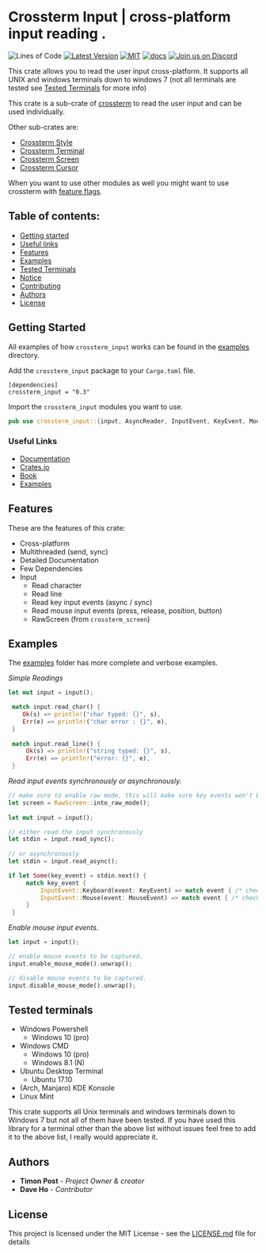# Crossterm Input | cross-platform input reading .
 ![Lines of Code][s7] [![Latest Version][s1]][l1] [![MIT][s2]][l2] [![docs][s3]][l3]  [![Join us on Discord][s5]][l5]

[s1]: https://img.shields.io/crates/v/crossterm_input.svg
[l1]: https://crates.io/crates/crossterm_input

[s2]: https://img.shields.io/badge/license-MIT-blue.svg
[l2]: ./LICENSE

[s3]: https://docs.rs/crossterm_input/badge.svg
[l3]: https://docs.rs/crossterm_input/

[s5]: https://img.shields.io/discord/560857607196377088.svg?logo=discord
[l5]: https://discord.gg/K4nyTDB

[s7]: https://travis-ci.org/crossterm-rs/crossterm.svg?branch=master

This crate allows you to read the user input cross-platform. 
It supports all UNIX and windows terminals down to windows 7 (not all terminals are tested see [Tested Terminals](#tested-terminals) for more info)

This crate is a sub-crate of [crossterm](https://crates.io/crates/crossterm) to read the user input and can be used individually.

Other sub-crates are:
- [Crossterm Style](https://crates.io/crates/crossterm_style) 
- [Crossterm Terminal](https://crates.io/crates/crossterm_terminal) 
- [Crossterm Screen](https://crates.io/crates/crossterm_screen)
- [Crossterm Cursor](https://crates.io/crates/crossterm_cursor)
 
When you want to use other modules as well you might want to use crossterm with [feature flags](https://timonpost.github.io/crossterm/docs/feature_flags.html).
 
## Table of contents:
- [Getting started](#getting-started)
- [Useful links](#useful-links)
- [Features](#features)
- [Examples](#examples)
- [Tested Terminals](#tested-terminals)
- [Notice](#notice)
- [Contributing](#contributing)
- [Authors](#authors)
- [License](#license)

## Getting Started

All examples of how `crossterm_input` works can be found in the [examples](https://github.com/crossterm-rs/crossterm/tree/master/examples) directory.

Add the `crossterm_input` package to your `Cargo.toml` file.

```
[dependencies]
crossterm_input = "0.3"
```
Import the `crossterm_input` modules you want to use.

```rust  
pub use crossterm_input::{input, AsyncReader, InputEvent, KeyEvent, MouseButton, MouseEvent, SyncReader, TerminalInput};
```

### Useful Links

- [Documentation](https://docs.rs/crossterm_input/)
- [Crates.io](https://crates.io/crates/crossterm_input)
- [Book](https://timonpost.github.io/crossterm/docs/input.html)
- [Examples](./examples)

## Features
These are the features of this crate:

- Cross-platform
- Multithreaded (send, sync)
- Detailed Documentation
- Few Dependencies
- Input
    - Read character
    - Read line
    - Read key input events (async / sync)
    - Read mouse input events (press, release, position, button)
    - RawScreen (from `crossterm_screen`)
    
## Examples
The [examples](https://github.com/crossterm-rs/crossterm/tree/master/examples) folder has more complete and verbose examples.

_Simple Readings_
```rust 
let mut input = input();

 match input.read_char() {
    Ok(s) => println!("char typed: {}", s),
    Err(e) => println!("char error : {}", e),
 }
 
 match input.read_line() {
     Ok(s) => println!("string typed: {}", s),
     Err(e) => println!("error: {}", e),
 }
```

_Read input events synchronously or asynchronously._
```rust
// make sure to enable raw mode, this will make sure key events won't be handled by the terminal it's self and allows crossterm to read the input and pass it back to you.
let screen = RawScreen::into_raw_mode();
    
let mut input = input();

// either read the input synchronously 
let stdin = input.read_sync();
 
// or asynchronously
let stdin = input.read_async();

if let Some(key_event) = stdin.next() {
     match key_event {
         InputEvent::Keyboard(event: KeyEvent) => match event { /* check key event */ }
         InputEvent::Mouse(event: MouseEvent) => match event { /* check mouse event */ }
     }
 }
```

_Enable mouse input events._
```rust
let input = input();

// enable mouse events to be captured.
input.enable_mouse_mode().unwrap();

// disable mouse events to be captured.
input.disable_mouse_mode().unwrap();
```

## Tested terminals

- Windows Powershell
    - Windows 10 (pro)
- Windows CMD
    - Windows 10 (pro)
    - Windows 8.1 (N)
- Ubuntu Desktop Terminal
    - Ubuntu 17.10
- (Arch, Manjaro) KDE Konsole
- Linux Mint

This crate supports all Unix terminals and windows terminals down to Windows 7 but not all of them have been tested.
If you have used this library for a terminal other than the above list without issues feel free to add it to the above list, I really would appreciate it.

## Authors

* **Timon Post** - *Project Owner & creator*
* **Dave Ho** - *Contributor*

## License

This project is licensed under the MIT License - see the [LICENSE.md](./LICENSE) file for details
